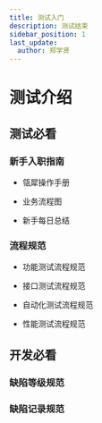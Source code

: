 ```yaml
---
title: 测试入门
description: 测试结束
sidebar_position: 1
last_update:
  author: 郑学贤
---
```

# 测试介绍

## 测试必看

### 新手入职指南

  * 瓴犀操作手册

  + 业务流程图

  - 新手每日总结

### 流程规范 

  * 功能测试流程规范

  * 接口测试流程规范

  * 自动化测试流程规范

  * 性能测试流程规范


## 开发必看

### 缺陷等级规范

### 缺陷记录规范










